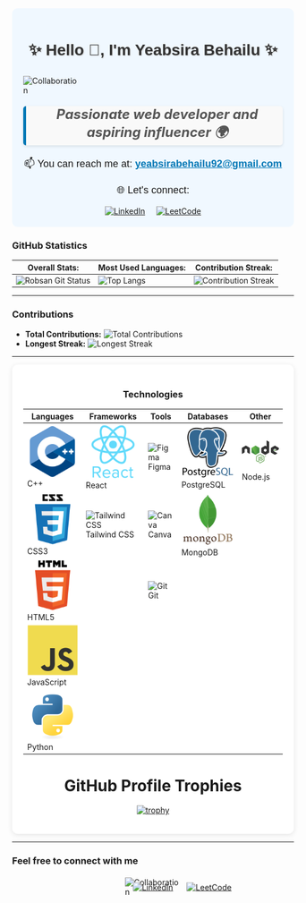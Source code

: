 <div style="background-color: #f0f8ff; padding: 20px; border-radius: 10px;">
    <h1 align="center" style="color: #333; font-family: 'Arial', sans-serif; text-shadow: 1px 1px 2px #ccc;">✨ Hello 👋, I'm Yeabsira Behailu ✨</h1>
    <img src="https://i.gifer.com/Ud0S.gif" alt="Collaboration" style="max-width: 100px; margin-top: 10px;" />
    <blockquote style="text-align: center; font-size: 24px; font-weight: bold; color: #555; border-left: 5px solid #0077B5; padding-left: 10px; margin: 20px 0; font-style: italic; background-color: #f9f9f9; border-radius: 5px; box-shadow: 0 2px 5px rgba(0, 0, 0, 0.1);">
        Passionate web developer and aspiring influencer 🌍
    </blockquote>
    <p align="center" style="font-size: 18px; font-family: 'Arial', sans-serif;">📫 You can reach me at: <a href="mailto:yeabsirabehailu92@gmail.com" style="color: #0077B5; text-decoration: underline; font-weight: bold;">yeabsirabehailu92@gmail.com</a></p>
    
 <p align="center" style="font-size: 18px; font-family: 'Arial', sans-serif; margin-top: 20px;">🌐 Let's connect:</p>
    <div style="display: flex; justify-content: center; gap: 20px; margin-top: 10px;">
        <a href="https://www.linkedin.com/in/yeabsira-behailu-19504b285/" target="_blank" rel="noreferrer">
            <img src="https://img.shields.io/badge/LinkedIn-0077B5?style=flat&logo=linkedin&logoColor=white" alt="LinkedIn" />
        </a>
        <a href="https://leetcode.com/u/yabe12/" target="_blank" rel="noreferrer">
            <img src="https://img.shields.io/badge/LeetCode-FFA116?style=flat&logo=leetcode&logoColor=white" alt="LeetCode" />
        </a>
    </div>
</div>


### GitHub Statistics

| **Overall Stats:** | **Most Used Languages:** | **Contribution Streak:** |
|--------------------|--------------------------|---------------------------|
| ![Robsan Git Status](https://github-readme-stats.vercel.app/api?username=Yabe12&show_icons=true&theme=default&hide_title=true&count_private=true) | ![Top Langs](https://github-readme-stats.vercel.app/api/top-langs/?username=Yabe12&show_icons=true&theme=default&hide_title=true) | ![Contribution Streak](https://github-readme-streak-stats.herokuapp.com/?user=Yabe12&theme=default) |

---

### Contributions
- **Total Contributions:** ![Total Contributions](https://img.shields.io/badge/Contributions-X%20Total-brightgreen?style=flat&logo=github&logoColor=white)
- **Longest Streak:** ![Longest Streak](https://img.shields.io/badge/Longest%20Streak-Y%20Days-blue?style=flat&logo=github&logoColor=white)

---
<div align="center" style="background-color: white; padding: 20px; border-radius: 10px; box-shadow: 0 2px 10px rgba(0, 0, 0, 0.1);">
    
### Technologies

| **Languages**                                      | **Frameworks**                                     | **Tools**                                    | **Databases**                                  | **Other**                                   |
|----------------------------------------------------|----------------------------------------------------|----------------------------------------------|------------------------------------------------|---------------------------------------------|
| ![C++](https://raw.githubusercontent.com/devicons/devicon/master/icons/cplusplus/cplusplus-original.svg) C++ | ![React](https://raw.githubusercontent.com/devicons/devicon/master/icons/react/react-original-wordmark.svg) React | ![Figma](https://www.vectorlogo.zone/logos/figma/figma-icon.svg) Figma | ![PostgreSQL](https://raw.githubusercontent.com/devicons/devicon/master/icons/postgresql/postgresql-original-wordmark.svg) PostgreSQL | ![Node.js](https://raw.githubusercontent.com/devicons/devicon/master/icons/nodejs/nodejs-original-wordmark.svg) Node.js |
| ![CSS3](https://raw.githubusercontent.com/devicons/devicon/master/icons/css3/css3-original-wordmark.svg) CSS3 | ![Tailwind CSS](https://www.vectorlogo.zone/logos/tailwindcss/tailwindcss-icon.svg) Tailwind CSS | ![Canva](https://www.vectorlogo.zone/logos/canva/canva-icon.svg) Canva | ![MongoDB](https://raw.githubusercontent.com/devicons/devicon/master/icons/mongodb/mongodb-original-wordmark.svg) MongoDB |                                             |
| ![HTML5](https://raw.githubusercontent.com/devicons/devicon/master/icons/html5/html5-original-wordmark.svg) HTML5 |                                                    | ![Git](https://www.vectorlogo.zone/logos/git-scm/git-scm-icon.svg) Git |                                                |                                             |
| ![JavaScript](https://raw.githubusercontent.com/devicons/devicon/master/icons/javascript/javascript-original.svg) JavaScript |                                                    |                                              |                                                |                                             |
| ![Python](https://raw.githubusercontent.com/devicons/devicon/master/icons/python/python-original.svg) Python |                                                    |                                              |                                                |                                             |

# GitHub Profile Trophies

[![trophy](https://github-profile-trophy.vercel.app/?username=Yabe12&theme=white&column=3&margin-w=15&margin-h=15)](https://github.com/ryo-ma/github-profile-trophy)

</div>



---


### Feel free to connect with me

<div style="position: relative; display: flex; justify-content: center; align-items: center; margin-top: 20px;">
    <img src="https://media1.giphy.com/media/U57K09qEYWKK20jmaK/giphy.gif?cid=6c09b952dn26bcj7mf0q3dxf6xqitr1g2w54and2n5agv8g1&ep=v1_internal_gif_by_id&rid=giphy.gif&ct=s" alt="Collaboration" style="max-width: 100px;" />
    <a href="https://www.linkedin.com/in/yeabsira-behailu-19504b285/" target="_blank" rel="noreferrer" style="position: absolute; top: 50%; left: 50%; transform: translate(-50%, -50%);">
        <img src="https://img.shields.io/badge/LinkedIn-0077B5?style=flat&logo=linkedin&logoColor=white" alt="LinkedIn" />
    </a>
    <a href="https://leetcode.com/u/yabe12/" target="_blank" rel="noreferrer" style="position: absolute; top: 50%; left: 60%; transform: translate(-50%, -50%); margin-left: 50px;">
        <img src="https://img.shields.io/badge/LeetCode-FFA116?style=flat&logo=leetcode&logoColor=white" alt="LeetCode" />
    </a>
</div>


